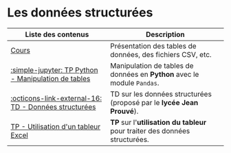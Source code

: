 # Les données structurées

| Liste des contenus                              | Description                         |
| ----------------------------------------------- | ----------------------------------- |
| [Cours](cours.md) | Présentation des tables de données, des fichiers CSV, etc. |
| [:simple-jupyter: TP Python - Manipulation de tables](tp_tables.md) | Manipulation de tables de données en **Python** avec le module `Pandas`. |
| [:octicons-link-external-16: TD - Données structurées](https://opale-donnees.erwandemerville.fr) | TD sur les données structurées (proposé par le **lycée Jean Prouvé**). |
| [TP - Utilisation d'un tableur Excel](tp_tableur.md) | **TP** sur l'**utilisation du tableur** pour traiter des données structurées. |